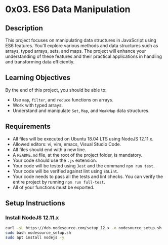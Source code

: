 # 0x03. ES6 Data Manipulation

## Description
This project focuses on manipulating data structures in JavaScript using ES6 features. You'll explore various methods and data structures such as arrays, typed arrays, sets, and maps. The project will enhance your understanding of these features and their practical applications in handling and transforming data efficiently.

## Learning Objectives
By the end of this project, you should be able to:
- Use `map`, `filter`, and `reduce` functions on arrays.
- Work with typed arrays.
- Understand and manipulate `Set`, `Map`, and `WeakMap` data structures.

## Requirements
- All files will be executed on Ubuntu 18.04 LTS using NodeJS 12.11.x.
- Allowed editors: vi, vim, emacs, Visual Studio Code.
- All files should end with a new line.
- A `README.md` file, at the root of the project folder, is mandatory.
- Your code should use the `.js` extension.
- Your code will be tested using `Jest` and the command `npm run test`.
- Your code will be verified against lint using `ESLint`.
- Your code needs to pass all the tests and lint checks. You can verify the entire project by running `npm run full-test`.
- All of your functions must be exported.

## Setup Instructions

### Install NodeJS 12.11.x
```bash
curl -sL https://deb.nodesource.com/setup_12.x -o nodesource_setup.sh
sudo bash nodesource_setup.sh
sudo apt install nodejs -y

